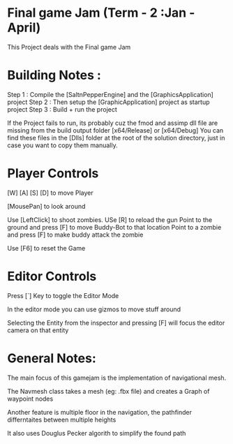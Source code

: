 # Final game Jam (Term - 2  :Jan - April)

This Project deals with the Final game Jam


# Building Notes : 

Step 1 : Compile the [SaltnPepperEngine] and the [GraphicsApplication] project
Step 2 : Then setup the [GraphicApplication] project as startup project
Step 3 : Build + run the project

If the Project fails to run, its probably cuz the fmod and assimp dll file are missing from the build output folder [x64/Release] or [x64/Debug]
You can find these files in the [Dlls] folder at the root of the solution directory, just in case you want to copy them manually.

# Player Controls

[W] [A] [S] [D] to move Player

[MousePan] to look around

Use [LeftClick] to shoot zombies.
USe [R] to reload the gun
Point to the ground and press [F] to move Buddy-Bot to that location
Point to a zombie and press [F] to make buddy attack the zombie

Use [F6] to reset the Game



# Editor Controls
Press [`] Key to toggle the Editor Mode 
 
In the editor mode you can use gizmos to move stuff around

Selecting the Entity from the inspector and pressing [F] will focus the editor camera on that entity

# General Notes: 

The main focus of this gamejam is the implementation of navigational mesh.

The Navmesh class takes a mesh (eg: .fbx file) and creates a Graph of waypoint nodes 

Another feature is multiple floor in the navigation, the pathfinder differntaites between multiple heights


It also uses Douglus Pecker algorith to simplify the found path